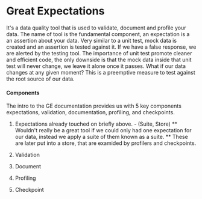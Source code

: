 # Great Expectations
It's a data quality tool that is used to validate, document and profile your data. The name of tool is the fundamental component, an expectation is a an assertion about your data. Very similar to a unit test, mock data is created and an assertion is tested against it. If we have a false response, we are alerted by the testing tool. The importance of unit test promote cleaner and efficient code, the only downside is that the mock data inside that unit test will never change, we leave it alone once it passes. What if our data changes at any given moment? This is a preemptive measure to test against the root source of our data. 

#### Components
The intro to the GE documentation provides us with 5 key components expectations, validation, documentation, profiling, and checkpoints. 
1. Expectations already touched on briefly above. - (Suite, Store) 
   ** Wouldn't really be a great tool if we could only had one expectation for our data, instead we apply a suite of them known as a suite. 
   ** These are later put into a store, that are examided by profilers and checkpoints. 
2. Validation

3. Document

4. Profiling 

5. Checkpoint
